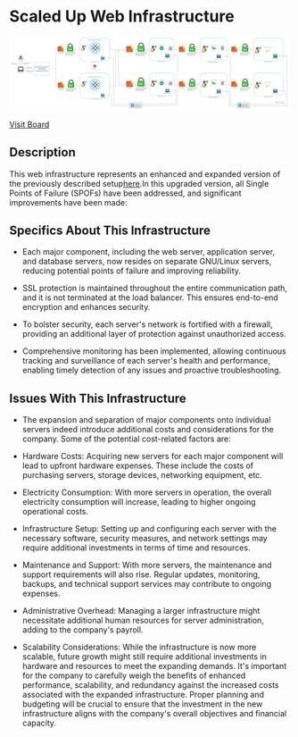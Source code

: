 # Scaled Up Web Infrastructure

![Image of a scaled up web infrastructure](3-scale_up.jpg)

[Visit Board](https://miro.com/app/board/uXjVOfMRh90=/)

## Description

This web infrastructure represents an enhanced and expanded version of the previously described setup[here](2-secured_and_monitored_web_infrastructure.md).In this upgraded version, all Single Points of Failure (SPOFs) have been addressed, and significant improvements have been made:

## Specifics About This Infrastructure
 + Each major component, including the web server, application server, and database servers, now resides on separate GNU/Linux servers, reducing potential points of failure and improving reliability.

 + SSL protection is maintained throughout the entire communication path, and it is not terminated at the load balancer. This ensures end-to-end encryption and enhances security.

 + To bolster security, each server's network is fortified with a firewall, providing an additional layer of protection against unauthorized access.

 + Comprehensive monitoring has been implemented, allowing continuous tracking and surveillance of each server's health and performance, enabling timely detection of any issues and proactive troubleshooting.


## Issues With This Infrastructure

 + The expansion and separation of major components onto individual servers indeed introduce additional costs and considerations for the company. Some of the potential cost-related factors are:

  - Hardware Costs: Acquiring new servers for each major component will lead to upfront hardware expenses. These include the costs of purchasing servers, storage devices, networking equipment, etc.

  - Electricity Consumption: With more servers in operation, the overall electricity consumption will increase, leading to higher ongoing operational costs.

  - Infrastructure Setup: Setting up and configuring each server with the necessary software, security measures, and network settings may require additional investments in terms of time and resources.

  - Maintenance and Support: With more servers, the maintenance and support requirements will also rise. Regular updates, monitoring, backups, and technical support services may contribute to ongoing expenses.

  - Administrative Overhead: Managing a larger infrastructure might necessitate additional human resources for server administration, adding to the company's payroll.

  - Scalability Considerations: While the infrastructure is now more scalable, future growth might still require additional investments in hardware and resources to meet the expanding demands.
It's important for the company to carefully weigh the benefits of enhanced performance, scalability, and redundancy against the increased costs associated with the expanded infrastructure. Proper planning and budgeting will be crucial to ensure that the investment in the new infrastructure aligns with the company's overall objectives and financial capacity.













